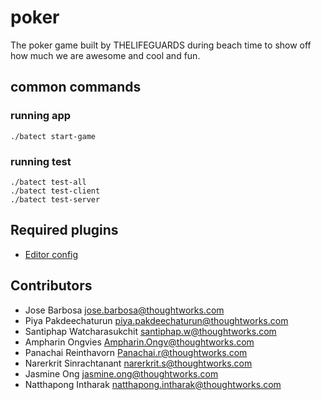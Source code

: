 # poker

The poker game built by THELIFEGUARDS during beach time to show off how much we are awesome and cool and fun.

## common commands

### running app

```
./batect start-game
```

### running test

```
./batect test-all
./batect test-client
./batect test-server
```

## Required plugins

- [Editor config](https://marketplace.visualstudio.com/items?itemName=EditorConfig.EditorConfig)

## Contributors

- Jose Barbosa <jose.barbosa@thoughtworks.com>
- Piya Pakdeechaturun <piya.pakdeechaturun@thoughtworks.com>
- Santiphap Watcharasukchit <santiphap.w@thoughtworks.com>
- Ampharin Ongvies <Ampharin.Ongv@thoughtworks.com>
- Panachai Reinthavorn <Panachai.r@thoughtworks.com>
- Narerkrit Sinrachtanant <narerkrit.s@thoughtworks.com>
- Jasmine Ong <jasmine.ong@thoughtworks.com>
- Natthapong Intharak <natthapong.intharak@thoughtworks.com>
